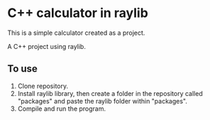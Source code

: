 # C++ calculator in raylib

This is a simple calculator created as a project.

A C++ project using raylib. 

## To use
1. Clone repository.
2. Install raylib library, then create a folder in the repository called "packages" and paste the raylib folder within "packages".
3. Compile and run the program.
